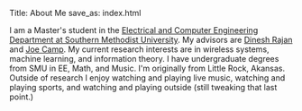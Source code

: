 Title: About Me
save_as: index.html

I am a Master's student in the [Electrical and Computer Engineering Department at Southern Methodist University](https://www.smu.edu/Lyle/Academics/Departments/ECE).
My advisors are [Dinesh Rajan](https://s2.smu.edu/~rajand/) and [Joe Camp](https://s2.smu.edu/~camp/).  My current research interests are in wireless systems, machine learning, and information theory.  I have undergraduate degrees from SMU in EE, Math, and Music.  I'm originally from Little Rock, Akansas.  Outside of research I enjoy watching and playing live music, watching and playing sports, and watching and playing outside (still tweaking that last point.)